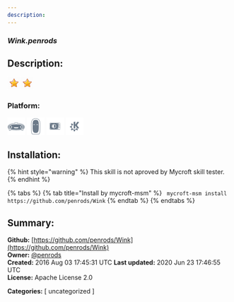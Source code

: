 ```yaml
---
description: 
---
```


### _Wink.penrods_  
## Description:  
  
  
![](../.gitbook/assets/star.png)![](../.gitbook/assets/star.png)  
  
### Platform:  
 ![Mark I](../.gitbook/assets/mark-1-icon.png)  ![Mark II](../.gitbook/assets/mark-2-icon.png)  ![Picroft](../.gitbook/assets/picroft-icon.png)  ![plasmoid](../.gitbook/assets/kde.png)   
## Installation:  
{% hint style="warning" %}
This skill is not aproved by Mycroft skill tester.
{% endhint %}
    
{% tabs %}
{% tab title="Install by mycroft-msm" %}
``` mycroft-msm install https://github.com/penrods/Wink```
{% endtab %}
  {% endtabs %}
    
## Summary:  
**Github:** [https://github.com/penrods/Wink](https://github.com/penrods/Wink)  
**Owner:** [@penrods](https://github.com/penrods)  
**Created:** 2016 Aug 03 17:45:31 UTC  **Last updated:** 2020 Jun 23 17:46:55 UTC  
**License:** Apache License 2.0  
  
**Categories:** [ uncategorized ]   
